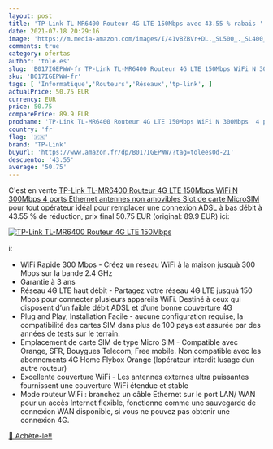 ```yaml
---
layout: post
title: 'TP-Link TL-MR6400 Routeur 4G LTE 150Mbps avec 43.55 % rabais '
date: 2021-07-18 20:29:16
image: 'https://m.media-amazon.com/images/I/41vBZBVr+DL._SL500_._SL400_.jpg'
comments: true
category: ofertas
author: 'tole.es'
slug: 'B017IGEPWW-fr TP-Link TL-MR6400 Routeur 4G LTE 150Mbps WiFi N 300Mbps 4...'
sku: 'B017IGEPWW-fr'
tags: [ 'Informatique','Routeurs','Réseaux','tp-link', ]
actualPrice: 50.75 EUR
currency: EUR
price: 50.75
comparePrice: 89.9 EUR
prodname: 'TP-Link TL-MR6400 Routeur 4G LTE 150Mbps WiFi N 300Mbps  4 ports Ethernet  antennes non amovibles  Slot de carte MicroSIM pour tout opérateur  idéal pour remplacer une connexion ADSL à bas débit'
country: 'fr'
flag: '🇫🇷'
brand: 'TP-Link'
buyurl: 'https://www.amazon.fr/dp/B017IGEPWW/?tag=tolees0d-21'
descuento: '43.55'
average: '50.75'
---
```


C'est en vente [TP-Link TL-MR6400 Routeur 4G LTE 150Mbps WiFi N 300Mbps  4 ports Ethernet  antennes non amovibles  Slot de carte MicroSIM pour tout opérateur  idéal pour remplacer une connexion ADSL à bas débit](https://www.amazon.fr/dp/B017IGEPWW/?tag=tolees0d-21)  à  43.55 % de réduction, prix final  50.75 EUR (original: 89.9 EUR) ici:

[![TP-Link TL-MR6400 Routeur 4G LTE 150Mbps](https://m.media-amazon.com/images/I/41vBZBVr+DL._SL500_._SL400_.jpg)](https://www.amazon.fr/dp/B017IGEPWW/?tag=tolees0d-21)

ℹ️:

- WiFi Rapide 300 Mbps - Créez un réseau WiFi à la maison jusquà 300 Mbps sur la bande 2.4 GHz
- Garantie à 3 ans
- Réseau 4G LTE haut débit - Partagez votre réseau 4G LTE jusquà 150 Mbps pour connecter plusieurs appareils WiFi. Destiné à ceux qui disposent d’un faible débit ADSL et d’une bonne couverture 4G
- Plug and Play, Installation Facile - aucune configuration requise, la compatibilité des cartes SIM dans plus de 100 pays est assurée par des années de tests sur le terrain.
- Emplacement de carte SIM de type Micro SIM - Compatible avec Orange, SFR, Bouygues Telecom, Free mobile. Non compatible avec les abonnements 4G Home Flybox Orange (lopérateur interdit lusage dun autre routeur)
- Excellente couverture WiFi - Les antennes externes ultra puissantes fournissent une couverture WiFi étendue et stable
- Mode routeur WiFi : branchez un câble Ethernet sur le port LAN/ WAN pour un accès Internet flexible, fonctionne comme une sauvegarde de connexion WAN disponible, si vous ne pouvez pas obtenir une connexion 4G.

[🛒 Achète-le!!](https://www.amazon.fr/dp/B017IGEPWW/?tag=tolees0d-21)
